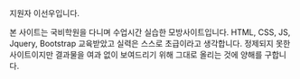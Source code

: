 지원자 이선우입니다.

본 사이트는 국비학원을 다니며 수업시간 실습한 모방사이트입니다.
HTML, CSS, JS, Jquery, Bootstrap 교육받았고 실력은 스스로 초급이라고 생각합니다.
정제되지 못한 사이트이지만 결과물을 여과 없이 보여드리기 위해 그대로 올리는 것에 양해를 구합니다.

